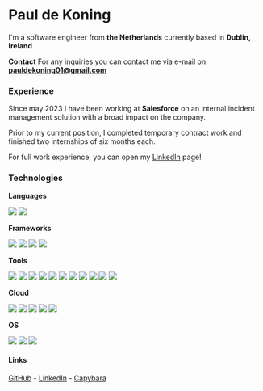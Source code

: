 # Paul de Koning
I'm a software engineer from **the Netherlands** currently based in **Dublin, Ireland**

**Contact**
For any inquiries you can contact me via e-mail on **pauldekoning01@gmail.com**

### Experience

Since may 2023 I have been working at **Salesforce**  on an internal incident management solution with a broad impact on the company.

Prior to my current position, I completed temporary contract work and finished two internships of six months each.

For full work experience, you can open my [LinkedIn](https://www.linkedin.com/in/paul-de-koning-b9b68415b/) page!

### Technologies

**Languages**

![](https://img.shields.io/badge/TypeScript-007ACC?style=for-the-badge&logo=typescript&logoColor=white) ![](https://img.shields.io/badge/java-5283a2?style=for-the-badge)

**Frameworks**

![](https://img.shields.io/badge/Express%20js-000000?style=for-the-badge&logo=express&logoColor=white) ![](https://img.shields.io/badge/Jest-C21325?style=for-the-badge&logo=jest&logoColor=white) ![](https://img.shields.io/badge/Spring_Boot-6DB33F?style=for-the-badge&logo=spring-boot&logoColor=white) ![](https://img.shields.io/badge/React-20232A?style=for-the-badge&logo=react&logoColor=61DAFB) 

**Tools**

![](https://img.shields.io/badge/Node%20js-339933?style=for-the-badge&logo=nodedotjs&logoColor=white)  ![](https://img.shields.io/badge/kubernetes-326ce5.svg?&style=for-the-badge&logo=kubernetes&logoColor=white) ![](https://img.shields.io/badge/Docker-2CA5E0?style=for-the-badge&logo=docker&logoColor=white) ![](https://img.shields.io/badge/Postman-FF6C37?style=for-the-badge&logo=Postman&logoColor=white)   ![](https://img.shields.io/badge/Apache_Kafka-231F20?style=for-the-badge&logo=apache-kafka&logoColor=white) ![](https://img.shields.io/badge/redis-%23DD0031.svg?&style=for-the-badge&logo=redis&logoColor=white) ![](https://img.shields.io/badge/PostgreSQL-316192?style=for-the-badge&logo=postgresql&logoColor=white) ![](https://img.shields.io/badge/Sonarqube-5190cf?style=for-the-badge&logo=sonarqube&logoColor=white) ![](https://img.shields.io/badge/Splunk-000000?style=for-the-badge&logo=Splunk&logoColor=white) ![](https://img.shields.io/badge/Grafana-F2F4F9?style=for-the-badge&logo=grafana&logoColor=orange&labelColor=F2F4F9) ![](https://img.shields.io/badge/Slack-4A154B?style=for-the-badge&logo=slack&logoColor=white)

**Cloud**

![](https://img.shields.io/badge/Amazon_Web_Services-FF9900?style=for-the-badge&logo=amazonwebservices&logoColor=white) ![](https://img.shields.io/badge/Salesforce-00A1E0?style=for-the-badge&logo=Salesforce&logoColor=white) ![](https://img.shields.io/badge/GitHub_Actions-2088FF?style=for-the-badge&logo=github-actions&logoColor=white) ![](https://img.shields.io/badge/Heroku-430098?style=for-the-badge&logo=heroku&logoColor=white)
![](https://img.shields.io/badge/Hetzner-D50C2D?style=for-the-badge&logo=hetzner&logoColor=white) 


**OS**

![](https://img.shields.io/badge/mac%20os-000000?style=for-the-badge&logo=apple&logoColor=white) ![](https://img.shields.io/badge/Windows-0078D6?style=for-the-badge&logo=windows&logoColor=white) ![](https://img.shields.io/badge/Linux-FCC624?style=for-the-badge&logo=linux&logoColor=black)


#### Links

[GitHub](https://github.com/PauldeKoning) - [LinkedIn](https://www.linkedin.com/in/paul-de-koning-b9b68415b/) - [Capybara](/image.jpg)
